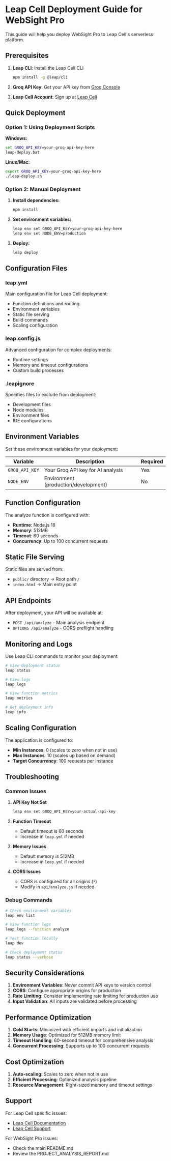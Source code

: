 # Leap Cell Deployment Guide for WebSight Pro

This guide will help you deploy WebSight Pro to Leap Cell's serverless platform.

## Prerequisites

1. **Leap CLI**: Install the Leap Cell CLI
   ```bash
   npm install -g @leap/cli
   ```

2. **Groq API Key**: Get your API key from [Groq Console](https://console.groq.com/)

3. **Leap Cell Account**: Sign up at [Leap Cell](https://leap.cell.com/)

## Quick Deployment

### Option 1: Using Deployment Scripts

**Windows:**
```cmd
set GROQ_API_KEY=your-groq-api-key-here
leap-deploy.bat
```

**Linux/Mac:**
```bash
export GROQ_API_KEY=your-groq-api-key-here
./leap-deploy.sh
```

### Option 2: Manual Deployment

1. **Install dependencies:**
   ```bash
   npm install
   ```

2. **Set environment variables:**
   ```bash
   leap env set GROQ_API_KEY=your-groq-api-key-here
   leap env set NODE_ENV=production
   ```

3. **Deploy:**
   ```bash
   leap deploy
   ```

## Configuration Files

### leap.yml
Main configuration file for Leap Cell deployment:
- Function definitions and routing
- Environment variables
- Static file serving
- Build commands
- Scaling configuration

### leap.config.js
Advanced configuration for complex deployments:
- Runtime settings
- Memory and timeout configurations
- Custom build processes

### .leapignore
Specifies files to exclude from deployment:
- Development files
- Node modules
- Environment files
- IDE configurations

## Environment Variables

Set these environment variables for your deployment:

| Variable | Description | Required |
|----------|-------------|----------|
| `GROQ_API_KEY` | Your Groq API key for AI analysis | Yes |
| `NODE_ENV` | Environment (production/development) | No |

## Function Configuration

The analyze function is configured with:
- **Runtime**: Node.js 18
- **Memory**: 512MB
- **Timeout**: 60 seconds
- **Concurrency**: Up to 100 concurrent requests

## Static File Serving

Static files are served from:
- `public/` directory → Root path `/`
- `index.html` → Main entry point

## API Endpoints

After deployment, your API will be available at:
- `POST /api/analyze` - Main analysis endpoint
- `OPTIONS /api/analyze` - CORS preflight handling

## Monitoring and Logs

Use Leap CLI commands to monitor your deployment:

```bash
# View deployment status
leap status

# View logs
leap logs

# View function metrics
leap metrics

# Get deployment info
leap info
```

## Scaling Configuration

The application is configured to:
- **Min Instances**: 0 (scales to zero when not in use)
- **Max Instances**: 10 (scales up based on demand)
- **Target Concurrency**: 100 requests per instance

## Troubleshooting

### Common Issues

1. **API Key Not Set**
   ```bash
   leap env set GROQ_API_KEY=your-actual-api-key
   ```

2. **Function Timeout**
   - Default timeout is 60 seconds
   - Increase in `leap.yml` if needed

3. **Memory Issues**
   - Default memory is 512MB
   - Increase in `leap.yml` if needed

4. **CORS Issues**
   - CORS is configured for all origins (`*`)
   - Modify in `api/analyze.js` if needed

### Debug Commands

```bash
# Check environment variables
leap env list

# View function logs
leap logs --function analyze

# Test function locally
leap dev

# Check deployment status
leap status --verbose
```

## Security Considerations

1. **Environment Variables**: Never commit API keys to version control
2. **CORS**: Configure appropriate origins for production
3. **Rate Limiting**: Consider implementing rate limiting for production use
4. **Input Validation**: All inputs are validated before processing

## Performance Optimization

1. **Cold Starts**: Minimized with efficient imports and initialization
2. **Memory Usage**: Optimized for 512MB memory limit
3. **Timeout Handling**: 60-second timeout for comprehensive analysis
4. **Concurrent Processing**: Supports up to 100 concurrent requests

## Cost Optimization

1. **Auto-scaling**: Scales to zero when not in use
2. **Efficient Processing**: Optimized analysis pipeline
3. **Resource Management**: Right-sized memory and timeout settings

## Support

For Leap Cell specific issues:
- [Leap Cell Documentation](https://docs.leap.cell.com/)
- [Leap Cell Support](https://support.leap.cell.com/)

For WebSight Pro issues:
- Check the main README.md
- Review the PROJECT_ANALYSIS_REPORT.md